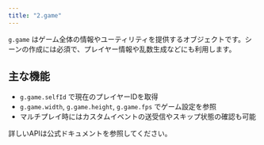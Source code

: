 ```yaml
---
title: "2.game"
---
```


`g.game` はゲーム全体の情報やユーティリティを提供するオブジェクトです。シーンの作成には必須で、プレイヤー情報や乱数生成などにも利用します。

## 主な機能

- `g.game.selfId` で現在のプレイヤーIDを取得
- `g.game.width`, `g.game.height`, `g.game.fps` でゲーム設定を参照
- マルチプレイ時にはカスタムイベントの送受信やスキップ状態の確認も可能

詳しいAPIは公式ドキュメントを参照してください。
